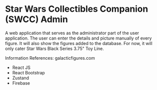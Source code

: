 # Star Wars Collectibles Companion (SWCC) Admin
A web application that serves as the administrator part of the user application. The user can enter the details and picture manually of every figure. It will also show the figures added to the database. For now, it will only cater Star Wars Black Series 3.75" Toy Line.

Information References: galacticfigures.com

- React JS
- React Bootstrap
- Zustand
- Firebase
